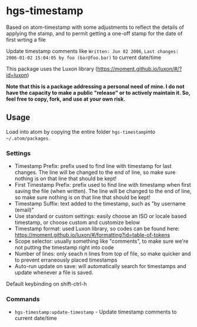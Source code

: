 # hgs-timestamp

Based on atom-timestamp with some adjustments to reflect the details
of applying the stamp, and to permit getting a one-off stamp for the
date of first wrting a file

Update timestamp comments like `Written: Jun 02 2006`, `Last changes: 2006-01-02 15:04:05 by foo (bar@foo.bar)` to current date/time

This package uses the Luxon library (https://moment.github.io/luxon/#/?id=luxon)

**Note that this is a package addressing a personal need of mine. I do not have the capacity to make a public "release" or to actively maintain it. So, feel free to copy, fork, and use at your own risk.**

## Usage

Load into atom by copying the entire folder `hgs-timestamp`into `~/.atom/packages`.

### Settings

* Timestamp Prefix: prefix used to find line with timestamp for last changes. The line will be changed to the end of line, so make sure nothing is on that line that should be kept! 
* First Timestamp Prefix: prefix used to find line with timestamp when first saving the file (when written). The line will be changed to the end of line, so make sure nothing is on that line that should be kept! 
* Timestamp Suffix: text added to the timestamp, such as "by username (email)"
* Use standard or custom settings: easily choose an ISO or locale based timestamp, or choose custom and customize below
* Timestamp format: used Luxon library, so codes can be found here: https://moment.github.io/luxon/#/formatting?id=table-of-tokens
* Scope selector: usually something like "comments", to make sure we're not putting the timestamp right into code
* Number of lines: only seach n lines from top of file, so make quicker and to prevent erraneously placed timestamps
* Auto-run update on save: will automatically search for timestamps and update whenever a file is saved.

Default keybinding on shift-ctrl-h

### Commands

* `hgs-timestamp:update-timestamp` - Update timestamp comments to current date/time
